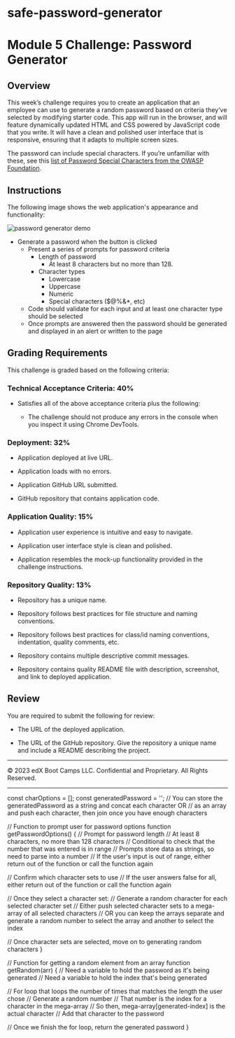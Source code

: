 # safe-password-generator

# Module 5 Challenge: Password Generator

## Overview

This week’s challenge requires you to create an application that an employee can use to generate a random password based on criteria they’ve selected by modifying starter code. This app will run in the browser, and will feature dynamically updated HTML and CSS powered by JavaScript code that you write. It will have a clean and polished user interface that is responsive, ensuring that it adapts to multiple screen sizes.

The password can include special characters. If you’re unfamiliar with these, see this [list of Password Special Characters from the OWASP Foundation](https://www.owasp.org/index.php/Password_special_characters).

## Instructions

The following image shows the web application's appearance and functionality:

![password generator demo](./assets/05-javascript-challenge-demo.png)

- Generate a password when the button is clicked
  - Present a series of prompts for password criteria
    - Length of password
      - At least 8 characters but no more than 128.
    - Character types
      - Lowercase
      - Uppercase
      - Numeric
      - Special characters ($@%&\*, etc)
  - Code should validate for each input and at least one character type should be selected
  - Once prompts are answered then the password should be generated and displayed in an alert or written to the page

## Grading Requirements

This challenge is graded based on the following criteria:

### Technical Acceptance Criteria: 40%

- Satisfies all of the above acceptance criteria plus the following:

  - The challenge should not produce any errors in the console when you inspect it using Chrome DevTools.

### Deployment: 32%

- Application deployed at live URL.

- Application loads with no errors.

- Application GitHub URL submitted.

- GitHub repository that contains application code.

### Application Quality: 15%

- Application user experience is intuitive and easy to navigate.

- Application user interface style is clean and polished.

- Application resembles the mock-up functionality provided in the challenge instructions.

### Repository Quality: 13%

- Repository has a unique name.

- Repository follows best practices for file structure and naming conventions.

- Repository follows best practices for class/id naming conventions, indentation, quality comments, etc.

- Repository contains multiple descriptive commit messages.

- Repository contains quality README file with description, screenshot, and link to deployed application.

## Review

You are required to submit the following for review:

- The URL of the deployed application.

- The URL of the GitHub repository. Give the repository a unique name and include a README describing the project.

---

© 2023 edX Boot Camps LLC. Confidential and Proprietary. All Rights Reserved.

---

const charOptions = [];
const generatedPassword = '';
// You can store the generatedPassword as a string and concat each character OR
// as an array and push each character, then join once you have enough characters

// Function to prompt user for password options
function getPasswordOptions() {
// Prompt for password length
// At least 8 characters, no more than 128 characters
// Conditional to check that the number that was entered is in range
// Prompts store data as strings, so need to parse into a number
// If the user's input is out of range, either return out of the function or call the function again

// Confirm which character sets to use
// If the user answers false for all, either return out of the function or call the function again

// Once they select a character set:
// Generate a random character for each selected character set
// Either push selected character sets to a mega-array of all selected characters
// OR you can keep the arrays separate and generate a random number to select the array and another to select the index

// Once character sets are selected, move on to generating random characters
}

// Function for getting a random element from an array
function getRandom(arr) {
// Need a variable to hold the password as it's being generated
// Need a variable to hold the index that's being generated

// For loop that loops the number of times that matches the length the user chose
// Generate a random number
// That number is the index for a character in the mega-array
// So then, mega-array[generated-index] is the actual character
// Add that character to the password

// Once we finish the for loop, return the generated password
}
